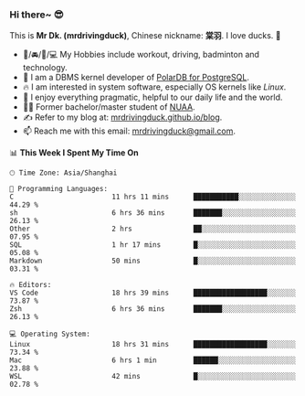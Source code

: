 ### Hi there~ 😎

This is **Mr Dk. (mrdrivingduck)**, Chinese nickname: **棠羽**. I love ducks. 🦆

- 💪/🚘/🏸/💻 My Hobbies include workout, driving, badminton and technology.
- 🍊 I am a DBMS kernel developer of [PolarDB for PostgreSQL](https://github.com/ApsaraDB/PolarDB-for-PostgreSQL).
- 🔥 I am interested in system software, especially OS kernels like *Linux*.
- 🔧 I enjoy everything pragmatic, helpful to our daily life and the world.
- 👨‍🎓 Former bachelor/master student of [NUAA](https://en.wikipedia.org/wiki/Nanjing_University_of_Aeronautics_and_Astronautics).
- ✍ Refer to my blog at: [mrdrivingduck.github.io/blog](https://mrdrivingduck.github.io/blog/).
- 📫 Reach me with this email: [mrdrivingduck@gmail.com](mailto:mrdrivingduck@gmail.com).

<!--START_SECTION:waka-->
📊 **This Week I Spent My Time On** 

```text
🕑︎ Time Zone: Asia/Shanghai

💬 Programming Languages: 
C                        11 hrs 11 mins      ███████████░░░░░░░░░░░░░░   44.29 % 
sh                       6 hrs 36 mins       ███████░░░░░░░░░░░░░░░░░░   26.13 % 
Other                    2 hrs               ██░░░░░░░░░░░░░░░░░░░░░░░   07.95 % 
SQL                      1 hr 17 mins        █░░░░░░░░░░░░░░░░░░░░░░░░   05.08 % 
Markdown                 50 mins             █░░░░░░░░░░░░░░░░░░░░░░░░   03.31 % 

🔥 Editors: 
VS Code                  18 hrs 39 mins      ██████████████████░░░░░░░   73.87 % 
Zsh                      6 hrs 36 mins       ███████░░░░░░░░░░░░░░░░░░   26.13 % 

💻 Operating System: 
Linux                    18 hrs 31 mins      ██████████████████░░░░░░░   73.34 % 
Mac                      6 hrs 1 min         ██████░░░░░░░░░░░░░░░░░░░   23.88 % 
WSL                      42 mins             █░░░░░░░░░░░░░░░░░░░░░░░░   02.78 % 
```


<!--END_SECTION:waka-->

<!-- ![Mr Dk.'s GitHub Stats](https://github-readme-stats.vercel.app/api?username=mrdrivingduck&count_private&show_icons=true&theme=buefy) -->

<!-- ![Most Used Languages](https://github-readme-stats.vercel.app/api/top-langs/?username=mrdrivingduck&exclude_repo=mips32-CPU,snort-tcp-socket&theme=buefy&layout=compact&langs_count=10) -->


<!--
**mrdrivingduck/mrdrivingduck** is a ✨ _special_ ✨ repository because its `README.md` (this file) appears on your GitHub profile.

Here are some ideas to get you started:

- 🔭 I’m currently working on ...
- 🌱 I’m currently learning ...
- 👯 I’m looking to collaborate on ...
- 🤔 I’m looking for help with ...
- 💬 Ask me about ...
- 📫 How to reach me: ...
- 😄 Pronouns: ...
- ⚡ Fun fact: ...
-->
